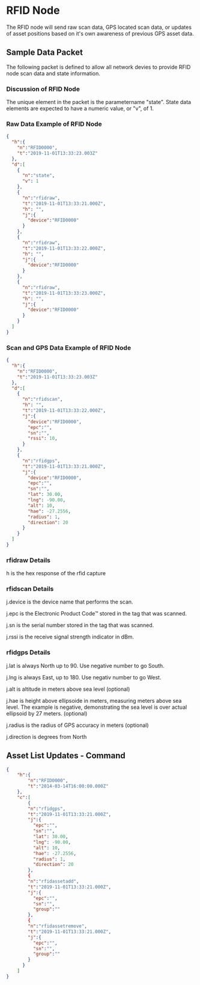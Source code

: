 # RFID Node

The RFID node will send raw scan data, GPS located scan data, or updates of asset positions based on it's own awareness of previous GPS asset data.

## Sample Data Packet

The following packet is defined to allow all network devies to provide RFID node scan data and state information.

### Discussion of RFID Node

The unique element in the packet is the parametername "state". State data elements are expected to have a numeric value, or "v", of 1.

### Raw Data Example of RFID Node

```json
{
  "h":{
    "n":"RFID0000",
    "t":"2019-11-01T13:33:23.003Z"
  },
  "d":[
    {
      "n":"state",
      "v": 1
    },
    {
      "n":"rfidraw",
      "t":"2019-11-01T13:33:21.000Z",
      "h": "",
      "j":{
        "device":"RFID0000"
      }
    },
    {
      "n":"rfidraw",
      "t":"2019-11-01T13:33:22.000Z",
      "h": "",
      "j":{
        "device":"RFID0000"
      }
    },
    {
      "n":"rfidraw",
      "t":"2019-11-01T13:33:23.000Z",
      "h": "",
      "j":{
        "device":"RFID0000"
      }
    }
  ]
}
```

### Scan and GPS Data Example of RFID Node

```json
{
  "h":{
    "n":"RFID0000",
    "t":"2019-11-01T13:33:23.003Z"
  },
  "d":[
    {
      "n":"rfidscan",
      "h": "",
      "t":"2019-11-01T13:33:22.000Z",
      "j":{
        "device":"RFID0000",
        "epc":"",
        "sn":"",
        "rssi": 10,
      }
    },
    {
      "n":"rfidgps",
      "t":"2019-11-01T13:33:21.000Z",
      "j":{
        "device":"RFID0000",
        "epc":"",
        "sn":"",
        "lat": 30.00,
        "lng": -90.00,
        "alt": 10,
        "hae": -27.2556,
        "radius": 1,
        "direction": 20
      }
    }
  ]
}
```

### rfidraw Details

h is the hex response of the rfid capture

### rfidscan Details

j.device is the device name that performs the scan.

j.epc is the Electronic Product Code™ stored in the tag that was scanned.

j.sn is the serial number stored in the tag that was scanned.

j.rssi is the receive signal strength indicator in dBm.

### rfidgps Details

j.lat is always North up to 90. Use negative number to go South.

j.lng is always East, up to 180. Use negativ number to go West.

j.alt is altitude in meters above sea level (optional)

j.hae is height above ellipsoide in meters, measuring meters above sea level. The example is negative, demonstrating the sea level is over actual ellipsoid by 27 meters. (optional)

j.radius is the radius of GPS accuracy in meters (optional)

j.direction is degrees from North

## Asset List Updates - Command

```json
{
    "h":{
        "n":"RFID0000",
        "t":"2014-03-14T16:00:00.000Z"
    },
    "c":[
        {
        "n":"rfidgps",
        "t":"2019-11-01T13:33:21.000Z",
        "j":{
          "epc":"",
          "sn":"",
          "lat": 30.00,
          "lng": -90.00,
          "alt": 10,
          "hae": -27.2556,
          "radius": 1,
          "direction": 20
        },
        {
        "n":"rfidassetadd",
        "t":"2019-11-01T13:33:21.000Z",
        "j":{
          "epc":"",
          "sn":"",
          "group":""
        },
        {
        "n":"rfidassetremove",
        "t":"2019-11-01T13:33:21.000Z",
        "j":{
          "epc":"",
          "sn":"",
          "group":""
        }
      }
    ]
}
```
